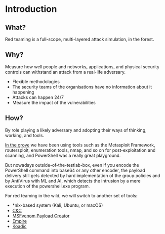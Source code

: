 # Introduction

## What?

Red teaming is a full-scope, multi-layered attack simulation, in the forest.

## Why?

Measure how well people and networks, applications, and physical security controls can withstand an attack from a real-life adversary.

* Flexible methodologies
* The security teams of the organisations have no information about it happening
* Attacks can happen 24/7
* Measure the impact of the vulnerabilities

## How?

By role playing a likely adversary and adopting their ways of thinking, working, and tools.

[In the grove](../lab/README.md) we have been using tools such as the Metasploit Framework, routersploit, enumeration 
tools, nmap, and so on for post-exploitation and scanning, and PowerShell was a really great playground.

But nowadays outside-of-the-testlab-box, even if you encode the PowerShell command into base64 or any other encoder, 
the payload delivery still gets detected by hard implementation of the group policies and by AntiVirus with ML and AI, 
which detects the intrusion by a mere execution of the powershell.exe program.

For red teaming in the wild, we will switch to another set of tools:

* *nix-based system (Kali, Ubuntu, or macOS)
* [C&C](C2.md)
* [MSFvenom Payload Creator](msfvenom.md)
* [Empire](empire.md)
* [Koadic](koadic.md)




